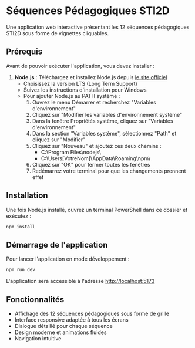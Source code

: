 # Séquences Pédagogiques STI2D

Une application web interactive présentant les 12 séquences pédagogiques STI2D sous forme de vignettes cliquables.

## Prérequis

Avant de pouvoir exécuter l'application, vous devez installer :

1. **Node.js** : Téléchargez et installez Node.js depuis [le site officiel](https://nodejs.org/)
   - Choisissez la version LTS (Long Term Support)
   - Suivez les instructions d'installation pour Windows
   - Pour ajouter Node.js au PATH système :
     1. Ouvrez le menu Démarrer et recherchez "Variables d'environnement"
     2. Cliquez sur "Modifier les variables d'environnement système"
     3. Dans la fenêtre Propriétés système, cliquez sur "Variables d'environnement"
     4. Dans la section "Variables système", sélectionnez "Path" et cliquez sur "Modifier"
     5. Cliquez sur "Nouveau" et ajoutez ces deux chemins :
        - C:\Program Files\nodejs\
        - C:\Users\[VotreNom]\AppData\Roaming\npm\
     6. Cliquez sur "OK" pour fermer toutes les fenêtres
     7. Redémarrez votre terminal pour que les changements prennent effet

## Installation

Une fois Node.js installé, ouvrez un terminal PowerShell dans ce dossier et exécutez :

```bash
npm install
```

## Démarrage de l'application

Pour lancer l'application en mode développement :

```bash
npm run dev
```

L'application sera accessible à l'adresse [http://localhost:5173](http://localhost:5173)

## Fonctionnalités

- Affichage des 12 séquences pédagogiques sous forme de grille
- Interface responsive adaptée à tous les écrans
- Dialogue détaillé pour chaque séquence
- Design moderne et animations fluides
- Navigation intuitive